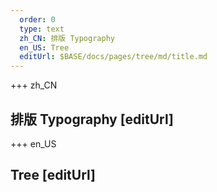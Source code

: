 ```yaml
---   
  order: 0
  type: text
  zh_CN: 排版 Typography
  en_US: Tree
  editUrl: $BASE/docs/pages/tree/md/title.md
---      
```


+++  zh_CN
## 排版 Typography [editUrl]  



+++ en_US
## Tree [editUrl]  

